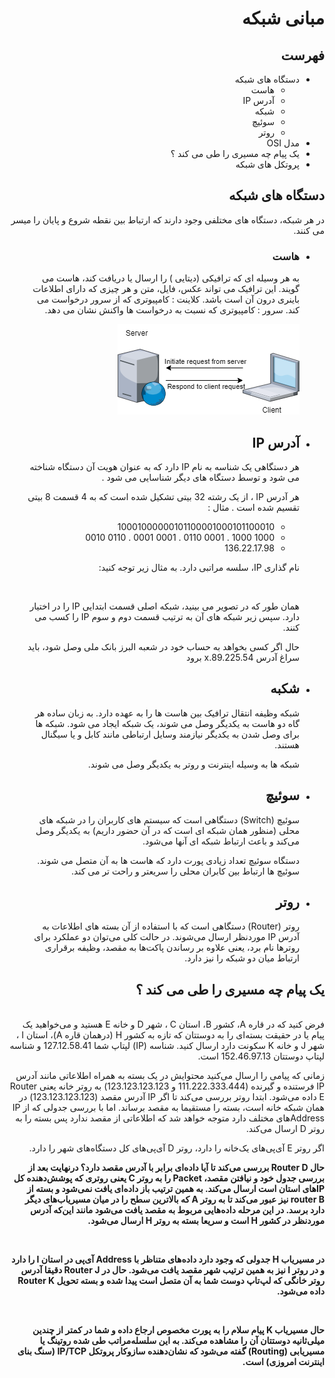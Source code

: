 <div dir="rtl">

# مبانی شبکه
## فهرست

- دستگاه های شبکه
    - هاست
    - آدرس IP
    - شبکه
    - سوئیچ
    - روتر
- مدل OSI
- یک پیام چه مسیری را طی می کند ؟
- پروتکل های شبکه

## دستگاه های شبکه

در هر شبکه، دستگاه های مختلفی وجود دارند که ارتباط بین نقطه شروع و پایان را میسر می کنند. 

- ### هاست
    به هر وسیله ای که ترافیکی (دیتایی ) را ارسال یا دریافت کند، هاست می گویند. این ترافیک می تواند عکس، فایل، متن و هر چیزی که دارای اطلاعات باینری درون آن است باشد.
    کلاینت : کامپیوتری که از سرور درخواست می کند.
    سرور : کامپیوتری که نسبت به درخواست ها واکنش نشان می دهد.

    <img src="images/Server-Client.png"/>

- ## آدرس IP
    هر دستگاهی یک شناسه به نام IP دارد که به عنوان هویت آن دستگاه شناخته می شود و توسط دستگاه های دیگر شناسایی می شود .
    
    هر آدرس IP ، از یک رشته 32 بیتی تشکیل شده است که به 4 قسمت 8 بیتی تقسیم شده است .
    مثال : 
    - 10001000000101100001000101100010
    - 1000 1000 . 0001 0110 . 0001 0001 . 0110 0010
    - 136.22.17.98

    نام گذاری IP، سلسه مراتبی دارد. به مثال زیر توجه کنید: 

    <img src="images/IP-Hierarchy.png">

    همان طور که در تصویر می بینید، شبکه اصلی قسمت ابتدایی IP را در اختیار دارد. سپس زیر شبکه های آن به ترتیب قسمت دوم و سوم IP را کسب می کنند.

    حال اگر کسی بخواهد به حساب خود در شعبه البرز بانک ملی وصل شود، باید سراغ آدرس 89.225.54.x برود

- ## شکبه
    شبکه وظیفه انتقال ترافیک بین هاست ها را به عهده دارد. به زبان ساده هر گاه دو هاست به یکدیگر وصل می شوند، یک شبکه ایجاد می شود. شبکه ها برای وصل شدن به یکدیگر نیازمند وسایل ارتباطی مانند کابل و یا سیگنال هستند.
    
    شبکه ها به وسیله اینترنت و روتر به یکدیگر وصل می شوند.
    
- ## سوئیچ
    سوئیچ (Switch) دستگاهی است که سیستم های کاربران را در شبکه های محلی (منظور همان شبکه ای است که در آن حضور داریم) به یکدیگر وصل می‌کند و باعث ارتباط شبکه ای آنها می‌شود.

    دستگاه سوئیچ تعداد زیادی پورت دارد که هاست ها به آن متصل می شوند. سوئیچ ها ارتباط بین کابران محلی را سریعتر و راحت تر می کند.

- ## روتر
    روتر (Router) دستگاهی است که با استفاده از آن بسته های اطلاعات به آدرس IP موردنظر ارسال می‌شوند. در حالت کلی می‌توان دو عملکرد برای روترها نام برد، یعنی علاوه بر رساندن پاکت‌ها به مقصد، وظیفه برقراری ارتباط میان دو شبکه را نیز دارد.
    
## یک پیام چه مسیری را طی می کند ؟
<br>
فرض کنید که در قاره A، کشور B، استان C ، شهر D و خانه E هستید و می‌خواهید یک پیام یا در حقیقت بسته‌ای را به دوستتان که تازه به کشور H (درهمان قاره A)، استان I ، شهر J و خانه K سکونت دارد ارسال کنید.
شناسه (IP) لپتاپ شما 127.12.58.41 و شناسه لپتاپ دوستتان 152.46.97.13 است.

<br>

زمانی که پیامی را ارسال می‌کنید محتوایش در یک بسته به همراه اطلاعاتی مانند آدرس IP فرستنده و گیرنده (111.222.333.444 و 123.123.123.123) به روتر خانه یعنی Router E داده می‌شود. ابتدا روتر بررسی می‌کند تا اگر IP آدرس مقصد (123.123.123.123) در همان شبکه خانه است، بسته را مستقیما به مقصد برساند. اما با بررسی جدولی که از IP Addressهای مختلف دارد متوجه خواهد شد که اطلاعاتی از مقصد ندارد پس بسته را به روتر D ارسال می‌کند. 

اگر روتر E آی‌پی‌های یک‌خانه را دارد، روتر D آی‌پی‌های کل دستگاه‌های شهر را دارد.

<b>

حال Router D بررسی می‌کند تا آیا داده‌ای برابر با آدرس مقصد دارد؟ درنهایت بعد از بررسی جدول خود و نیافتن مقصد، Packet را به روتر C یعنی روتری که پوشش‌دهنده کل IPهای استان است ارسال می‌کند. به همین ترتیب باز داده‌ای یافت نمی‌شود و بسته از router B نیز عبور می‌کند تا به روتر A که بالاترین سطح را در میان مسیریاب‌های دیگر دارد برسد. در این مرحله داده‌هایی مربوط به مقصد یافت می‌شود مانند این‌که آدرس موردنظر در کشور H است و سریعا بسته به روتر H ارسال می‌شود.

<br>

در مسیریاب H جدولی که وجود دارد داده‌های متناظر با Address آی‌پی در استان I را دارد و در روتر I نیز به همین ترتیب شهر مقصد یافت می‌شود. حال در Router J دقیقا آدرس روتر خانگی که لپ‌تاپ دوست شما به آن متصل است پیدا شده و بسته تحویل Router K داده می‌شود.

<br>

حال مسیریاب K پیام سلام را به پورت مخصوص ارجاع داده و شما در کمتر از چندین میلی‌ثانیه دوستتان آن را مشاهده می‌کند. به این سلسله‌مراتب طی شده روتینگ یا مسیریابی (Routing) گفته می‌شود که نشان‌دهنده ساز‌وکار پروتکل IP/TCP (سنگ بنای اینترنت امروزی) است.

</div>